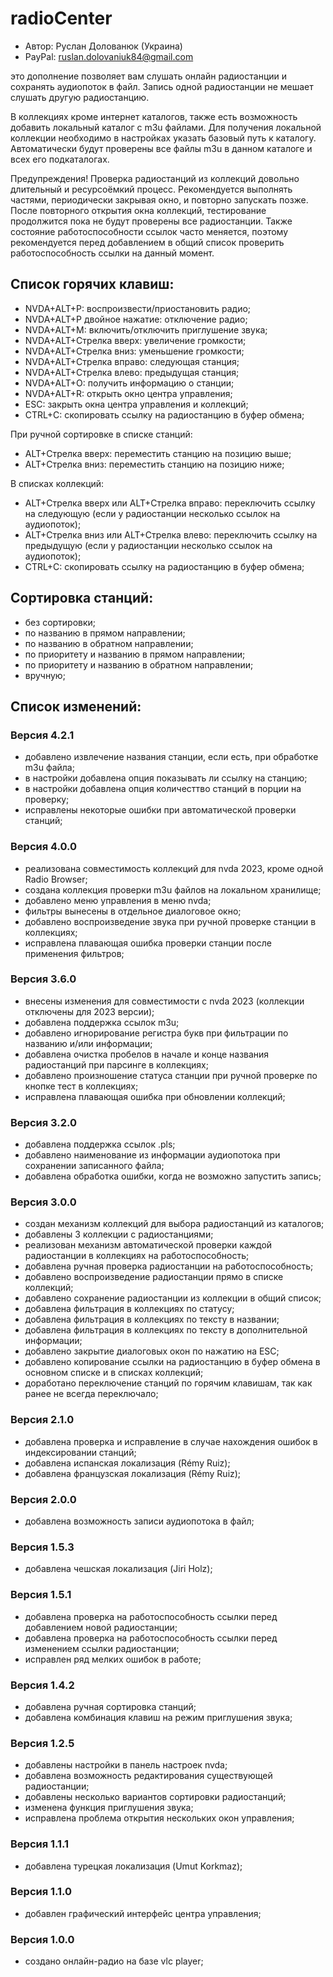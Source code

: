 # radioCenter

* Автор: Руслан Долованюк (Украина)
* PayPal: ruslan.dolovaniuk84@gmail.com

это дополнение позволяет вам слушать онлайн радиостанции и сохранять аудиопоток в файл.
Запись одной радиостанции не мешает слушать другую радиостанцию.

В коллекциях кроме интернет каталогов, также есть возможность добавить локальный каталог с m3u файлами.
Для получения локальной коллекции необходимо в настройках указать базовый путь к каталогу.
Автоматически будут проверены все файлы m3u в данном каталоге и всех его подкаталогах.

Предупреждения!
Проверка радиостанций из коллекций довольно длительный и ресурсоёмкий процесс.
Рекомендуется выполнять частями, периодически закрывая окно, и повторно запускать позже.
После повторного открытия окна коллекций, тестирование продолжится пока не будут проверены все радиостанции.
Также состояние работоспособности ссылок часто меняется, поэтому рекомендуется перед добавлением в общий список проверить работоспособность ссылки на данный момент.


## Список горячих клавиш:
* NVDA+ALT+P: воспроизвести/приостановить радио;
* NVDA+ALT+P двойное нажатие: отключение радио;
* NVDA+ALT+M: включить/отключить приглушение звука;
* NVDA+ALT+Стрелка вверх: увеличение громкости;
* NVDA+ALT+Стрелка вниз: уменьшение громкости;
* NVDA+ALT+Стрелка вправо: следующая станция;
* NVDA+ALT+Стрелка влево: предыдущая станция;
* NVDA+ALT+O: получить информацию о станции;
* NVDA+ALT+R: открыть окно центра управления;
* ESC: закрыть окна центра управления и коллекций;
* CTRL+C: скопировать ссылку на радиостанцию в буфер обмена;

При ручной сортировке в списке станций:
* ALT+Стрелка вверх: переместить станцию на позицию выше;
* ALT+Стрелка вниз: переместить станцию на позицию ниже;

В списках коллекций:
* ALT+Стрелка вверх или ALT+Стрелка вправо: переключить ссылку на следующую (если у радиостанции несколько ссылок на аудиопоток);
* ALT+Стрелка вниз или ALT+Стрелка влево: переключить ссылку на предыдущую (если у радиостанции несколько ссылок на аудиопоток);
* CTRL+C: скопировать ссылку на радиостанцию в буфер обмена;

## Сортировка станций:
* без сортировки;
* по названию в прямом направлении;
* по названию в обратном направлении;
* по приоритету и названию в прямом направлении;
* по приоритету и названию в обратном направлении;
* вручную;

## Список изменений:
### Версия 4.2.1
* добавлено извлечение названия станции, если есть, при обработке m3u файла;
* в настройки добавлена опция показывать ли ссылку на станцию;
* в настройки добавлена опция количесттво станций в порции на проверку;
* исправлены некоторые ошибки при автоматической проверки станций;

### Версия 4.0.0
* реализована совместимость коллекций для nvda 2023, кроме одной Radio Browser;
* создана коллекция проверки m3u файлов на локальном хранилище;
* добавлено меню управления в меню nvda;
* фильтры вынесены в отдельное диалоговое окно;
* добавлено воспроизведение звука при ручной проверке станции в коллекциях;
* исправлена плавающая ошибка проверки станции после применения фильтров;

### Версия 3.6.0
* внесены изменения для совместимости с nvda 2023 (коллекции отключены для 2023 версии);
* добавлена поддержка ссылок m3u;
* добавлено игнорирование регистра букв при фильтрации по названию и/или информации;
* добавлена очистка пробелов в начале и конце названия радиостанций при парсинге в коллекциях;
* добавлено произношение статуса станции при ручной проверке по кнопке тест в коллекциях;
* исправлена плавающая ошибка при обновлении коллекций;

### Версия 3.2.0
* добавлена поддержка ссылок .pls;
* добавлено наименование из информации аудиопотока при сохранении записанного файла;
* добавлена обработка ошибки, когда не возможно запустить запись;

### Версия 3.0.0
* создан механизм коллекций для выбора радиостанций из каталогов;
* добавлены 3 коллекции с радиостанциями;
* реализован механизм автоматической проверки каждой радиостанции в коллекциях на работоспособность;
* добавлена ручная проверка радиостанции на работоспособность;
* добавлено воспроизведение радиостанции прямо в списке коллекций;
* добавлено сохранение радиостанции из коллекции в общий список;
* добавлена фильтрация в коллекциях по статусу;
* добавлена фильтрация в коллекциях по тексту в названии;
* добавлена фильтрация в коллекциях по тексту в дополнительной информации;
* добавлено закрытие диалоговых окон по нажатию на ESC;
* добавлено копирование ссылки на радиостанцию в буфер обмена в основном списке и в списках коллекций;
* доработано переключение станций по горячим клавишам, так как ранее не всегда переключало;

### Версия 2.1.0
* добавлена проверка и исправление в случае нахождения ошибок в индексировании станций;
* добавлена испанская локализация (Rémy Ruiz);
* добавлена французская локализация (Rémy Ruiz);

### Версия 2.0.0
* добавлена возможность записи аудиопотока в файл;

### Версия 1.5.3
* добавлена чешская локализация (Jiri Holz);

### Версия 1.5.1
* добавлена проверка на работоспособность ссылки перед добавлением новой радиостанции;
* добавлена проверка на работоспособность ссылки перед изменением ссылки радиостанции;
* исправлен ряд мелких ошибок в работе;

### Версия 1.4.2
* добавлена ручная сортировка станций;
* добавлена комбинация клавиш на режим приглушения звука;

### Версия 1.2.5
* добавлены настройки в панель настроек nvda;
* добавлена возможность редактирования существующей радиостанции;
* добавлены несколько вариантов сортировки радиостанций;
* изменена функция приглушения звука;
* исправлена проблема открытия нескольких окон управления;

### Версия 1.1.1
* добавлена турецкая локализация (Umut Korkmaz);

### Версия 1.1.0
* добавлен графический интерфейс центра управления;

### Версия 1.0.0
* создано онлайн-радио на базе vlc player;
